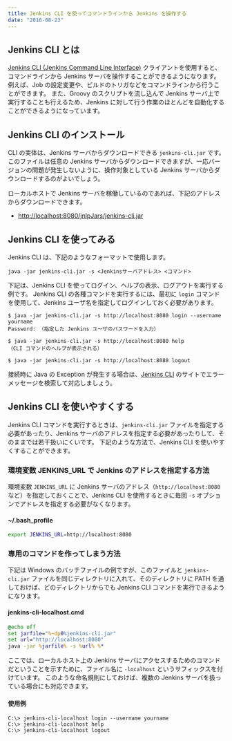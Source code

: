 ```yaml
---
title: Jenkins CLI を使ってコマンドラインから Jenkins を操作する
date: "2016-08-23"
---
```


Jenkins CLI とは
----
[Jenkins CLI (Jenkins Command Line Interface)](https://wiki.jenkins-ci.org/display/JENKINS/Jenkins+CLI) クライアントを使用すると、コマンドラインから Jenkins サーバを操作することができるようになります。
例えば、Job の設定変更や、ビルドのトリガなどをコマンドラインから行うことができます。
また、Groovy のスクリプトを流し込んで Jenkins サーバ上で実行することも行えるため、Jenkins に対して行う作業のほとんどを自動化することができるようになっています。

Jenkins CLI のインストール
----

CLI の実体は、Jenkins サーバからダウンロードできる `jenkins-cli.jar` です。
このファイルは任意の Jenkins サーバからダウンロードできますが、一応バージョンの問題が発生しないように、操作対象としている Jenkins サーバからダウンロードするのがよいでしょう。

ローカルホストで Jenkins サーバを稼働しているのであれば、下記のアドレスからダウンロードできます。

* [http://localhost:8080/jnlpJars/jenkins-cli.jar](http://localhost:8080/jnlpJars/jenkins-cli.jar)


Jenkins CLI を使ってみる
----

Jenkins CLI は、下記のようなフォーマットで使用します。

```
java -jar jenkins-cli.jar -s <Jenkinsサーバアドレス> <コマンド>
```

下記は、Jenkins CLI を使ってログイン、ヘルプの表示、ログアウトを実行する例です。
Jenkins CLI の各種コマンドを実行するには、最初に `login` コマンドを使用して、Jenkins ユーザ名を指定してログインしておく必要があります。

```
$ java -jar jenkins-cli.jar -s http://localhost:8080 login --username yourname
Password: （指定した Jenkins ユーザのパスワードを入力）

$ java -jar jenkins-cli.jar -s http://localhost:8080 help
（CLI コマンドのヘルプが表示される）

$ java -jar jenkins-cli.jar -s http://localhost:8080 logout
```

接続時に Java の Exception が発生する場合は、[Jenkins CLI](https://wiki.jenkins-ci.org/display/JENKINS/Jenkins+CLI) のサイトでエラーメッセージを検索して対応しましょう。


Jenkins CLI を使いやすくする
----

Jenkins CLI コマンドを実行するときは、`jenkins-cli.jar` ファイルを指定する必要があったり、Jenkins サーバのアドレスを指定する必要があったりして、そのままでは若干扱いにくいです。
下記のような方法で、Jenkins CLI を使いやすくすることができます。

### 環境変数 JENKINS_URL で Jenkins のアドレスを指定する方法

環境変数 `JENKINS_URL` に Jenkins サーバのアドレス（`http://localhost:8080` など）を指定しておくことで、Jenkins CLI を使用するときに毎回 `-s` オプションでアドレスを指定する必要がなくなります。

#### ~/.bash_profile

```bash
export JENKINS_URL=http://localhost:8080
```

### 専用のコマンドを作ってしまう方法

下記は Windows のバッチファイルの例ですが、このファイルと `jenkins-cli.jar` ファイルを同じディレクトリに入れて、そのディレクトリに PATH を通しておけば、どのディレクトリからでも Jenkins CLI コマンドを実行できるようになります。


#### jenkins-cli-localhost.cmd

```bat
@echo off
set jarfile="%~dp0%jenkins-cli.jar"
set url="http://localhost:8080"
java -jar %jarfile% -s %url% %*
```

ここでは、ローカルホスト上の Jenkins サーバにアクセスするためのコマンドだということを示すために、ファイル名に `-localhost` というサフィックスを付けています。
このような命名規則にしておけば、複数の Jenkins サーバを扱っている場合にも対応できます。

#### 使用例

```
C:\> jenkins-cli-localhost login --username yourname
C:\> jenkins-cli-localhost help
C:\> jenkins-cli-localhost logout
```

